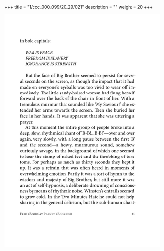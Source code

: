 +++
title = "1/ccc_000_099/20_29/021"
description = ""
weight = 20
+++

<img class="center-fit-jpg" src="/jpg_/out_jpg_1984__021.jpg" ></img>


